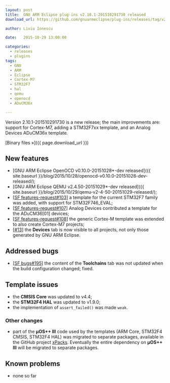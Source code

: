 ```yaml
---
layout: post
title:  GNU ARM Eclipse plug-ins v2.10.1-201510291730 released
download_url: https://github.com/gnuarmeclipse/plug-ins/releases/tag/v2.10.1-201510291730

author: Liviu Ionescu

date:   2015-10-29 13:00:00

categories:
  - releases
  - plugins
tags:
  - GNU
  - ARM
  - Eclipse
  - Cortex-M7
  - STM32F7
  - hal
  - qemu
  - openocd
  - ADuCM36x

---
```


Version 2.10.1-201510291730 is a new release; the main improvements are: support for Cortex-M7, adding a STM32F7xx template, and an Analog Devices ADuCM36x template.

[Binary files »]({{ page.download_url }})

## New features

* [GNU ARM Eclipse OpenOCD v0.10.0-20151028*-dev released]({{ site.baseurl }}/blog/2015/10/28/openocd-v0.10.0-20151028-dev-released/);
* [GNU ARM Eclipse QEMU v2.4.50-20151029*-dev released]({{ site.baseurl }}/blog/2015/10/29/qemu-v2-4-50-20151029-released/);
*  [[SF features-request#103](https://sourceforge.net/p/gnuarmeclipse/feature-requests/103/)] a template for the current STM32F7 family was added, with support for STM32F746_EVAL;
* [[SF features-request#107](https://sourceforge.net/p/gnuarmeclipse/feature-requests/107/)] Analog Devices contributed a template for the ADuCM36[01] devices;
* [[SF features-request#108](https://sourceforge.net/p/gnuarmeclipse/feature-requests/108/)] the generic Cortex-M template was extended to also create Cortex-M7 projects;
* [[#13](https://github.com/gnuarmeclipse/plug-ins/issues/13)] the **Devices** tab is now visible to all projects, not only those generated by GNU ARM Eclipse.

## Addressed bugs

* [[SF bugs#195](https://sourceforge.net/p/gnuarmeclipse/bugs/195/)] the content of the **Toolchains** tab was not updated when the build configuration changed; fixed.

## Template issues

* the **CMSIS Core** was updated to v4.4;
* the **STM32F4 HAL** was updated to v1.9.0;
* the implementation of `assert_failed()` was made `weak`.

### Other changes

* part of the **µOS++ III** code used by the templates (ARM Core, STM32F4 CMSIS, STM32F4 HAL) was migrated to separate packages, available in the GitHub project [xPacks](https://github.com/xpacks). Eventually the entire dependency on **µOS++ III** will be migrated to separate packages.

## Known problems

* none so far
